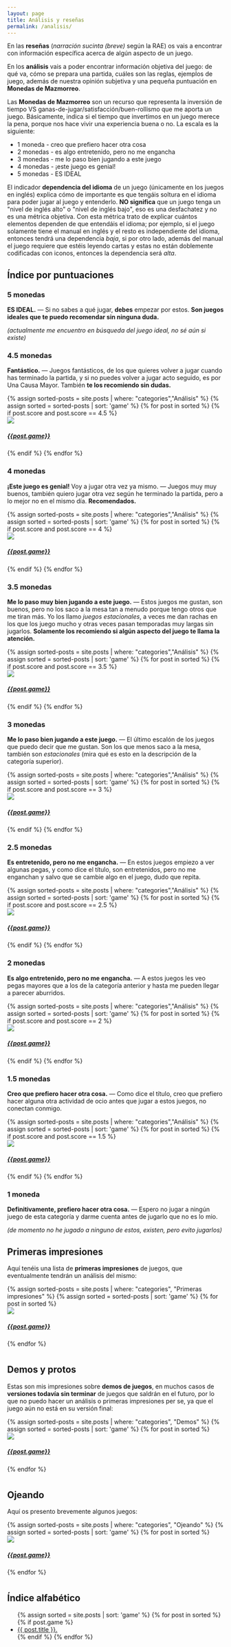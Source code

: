 ```yaml
---
layout: page
title: Análisis y reseñas
permalink: /analisis/
---
```


En las **reseñas** (*narración sucinta (breve)* según la RAE) os vais a
encontrar con información específica acerca de algún aspecto de un juego.

En los **análisis** vais a poder encontrar información objetiva del juego: de
qué va, cómo se prepara una partida, cuáles son las reglas, ejemplos
de juego, además de nuestra opinión subjetiva y una pequeña puntuación en
 **Monedas de Mazmorreo**.

Las **Monedas de Mazmorreo** son un recurso que representa la inversión de
tiempo VS ganas-de-jugar/satisfacción/buen-rollismo que me aporta un
juego. Básicamente, indica si el tiempo que invertimos en un juego merece la
pena, porque nos hace vivir una experiencia buena o no.
La escala es la siguiente:

* 1 moneda  - creo que prefiero hacer otra cosa
* 2 monedas - es algo entretenido, pero no me engancha
* 3 monedas - me lo paso bien jugando a este juego
* 4 monedas - ¡este juego es genial!
* 5 monedas - ES IDEAL

El indicador **dependencia del idioma** de un juego (únicamente
en los juegos en inglés) explica cómo de importante es que tengáis soltura en
el idioma para poder jugar al juego y entenderlo. **NO significa** que un juego
tenga un "nivel de inglés alto" o "nivel de inglés bajo", eso es una
desfachatez y no es una métrica objetiva. Con esta métrica trato de explicar
cuántos elementos dependen de que entendáis el idioma; por ejemplo, si el juego
solamente tiene el manual en inglés y el resto es independiente del idioma,
entonces tendrá una dependencia *baja*, si por otro lado, además del manual el
juego requiere que estéis leyendo cartas y estas no están doblemente
codificadas con iconos, entonces la dependencia será *alta*.

## Índice por puntuaciones

<div class="col-md-12">
<h3>5 monedas</h3>
<p><strong>ES IDEAL.</strong> — Si no sabes a qué jugar, <strong>debes</strong>
empezar por estos. <strong>Son 
juegos ideales que te puedo recomendar sin ninguna duda.</strong></p>

<div class="col-md-12">
<p><i>(actualmente me encuentro en búsqueda del juego ideal, no sé aún si
existe)</i></p>
</div>
</div>

<div class="col-md-12">
<h3> 4.5 monedas</h3>
<p><strong>Fantástico.</strong>  — 
Juegos fantásticos, de los que quieres volver a jugar cuando has terminado la
partida, y si no puedes volver a jugar acto seguido, es por Una Causa
Mayor. También <strong>te los recomiendo sin dudas.</strong></p>

<div class="col-md-8">
{% assign sorted-posts = site.posts | where: "categories","Análisis" %}
{% assign sorted = sorted-posts | sort: 'game' %}
{% for post in sorted %}
    {% if post.score and post.score == 4.5 %}
            <div class="image-container">
                <a href="{{site.url}}{{post.url}}">
                    <img class="crop-sidebar" src="{{post.imghtml}}">
                    <div class="text-block"><h5>{{post.game}}</h5></div>
                </a>
            </div>
        {% endif %}
{% endfor %}
</div>
</div>

<h3> 4 monedas</h3>
<div class="col-md-12">
<p><strong>¡Este juego es genial!</strong> Voy a jugar otra vez ya mismo.  — 
Juegos muy muy buenos, también quiero jugar otra vez según he terminado la
partida, pero a lo mejor no en el mismo día. <strong>Recomendados.</strong></p>

<div class="col-md-8">
{% assign sorted-posts = site.posts | where: "categories","Análisis" %}
{% assign sorted = sorted-posts | sort: 'game' %}
{% for post in sorted %}
    {% if post.score and post.score == 4 %}
            <div class="image-container">
                <a href="{{site.url}}{{post.url}}">
                    <img class="crop-sidebar" src="{{post.imghtml}}">
                    <div class="text-block"><h5>{{post.game}}</h5></div>
                </a>
            </div>
        {% endif %}
{% endfor %}
</div>
</div>

<h3> 3.5 monedas</h3>
<div class="col-md-12">
<p><strong>Me lo paso muy bien jugando a este juego.</strong>  — Estos juegos me gustan, son
buenos, pero no los saco a la mesa tan a menudo porque tengo otros que me
tiran más. Yo los llamo <i>juegos estacionales</i>, a veces me dan rachas en los que
los juego mucho y otras veces pasan temporadas muy largas sin
jugarlos. <strong>Solamente los recomiendo si algún aspecto del juego te llama la
atención.</strong></p>

<div class="col-md-8">
{% assign sorted-posts = site.posts | where: "categories","Análisis" %}
{% assign sorted = sorted-posts | sort: 'game' %}
{% for post in sorted %}
    {% if post.score and post.score == 3.5 %}
            <div class="image-container">
                <a href="{{site.url}}{{post.url}}">
                    <img class="crop-sidebar" src="{{post.imghtml}}">
                    <div class="text-block"><h5>{{post.game}}</h5></div>
                </a>
            </div>
        {% endif %}
{% endfor %}
</div>
</div>

<h3> 3 monedas</h3>
<div class="col-md-12">
<p><strong>Me lo paso bien jugando a este juego.</strong>  — El último escalón de los juegos que
puedo decir que me gustan. Son los que menos saco a la mesa, también son 
<i>estacionales</i> (mira qué es esto en la descripción de la categoría superior).</p>

<div class="col-md-8">
{% assign sorted-posts = site.posts | where: "categories","Análisis" %}
{% assign sorted = sorted-posts | sort: 'game' %}
{% for post in sorted %}
    {% if post.score and post.score == 3 %}
            <div class="image-container">
                <a href="{{site.url}}{{post.url}}">
                    <img class="crop-sidebar" src="{{post.imghtml}}">
                    <div class="text-block"><h5>{{post.game}}</h5></div>
                </a>
            </div>
        {% endif %}
{% endfor %}
</div>
</div>

<h3> 2.5 monedas</h3>
<div class="col-md-12">
<p><strong>Es entretenido, pero no me engancha.</strong> — En estos juegos empiezo a ver algunas
pegas, y como dice el título, son entretenidos, pero no me enganchan y salvo
que se cambie algo en el juego, dudo que repita.</p>

<div class="col-md-8">
{% assign sorted-posts = site.posts | where: "categories","Análisis" %}
{% assign sorted = sorted-posts | sort: 'game' %}
{% for post in sorted %}
    {% if post.score and post.score == 2.5 %}
            <div class="image-container">
                <a href="{{site.url}}{{post.url}}">
                    <img class="crop-sidebar" src="{{post.imghtml}}">
                    <div class="text-block"><h5>{{post.game}}</h5></div>
                </a>
            </div>
        {% endif %}
{% endfor %}
</div>
</div>

<h3>2 monedas</h3>
<div class="col-md-12">
<p><strong>Es algo entretenido, pero no me engancha.</strong>  — A estos juegos les veo pegas
mayores que a los de la categoría anterior y hasta me pueden llegar a parecer
aburridos.</p>

<div class="col-md-8">
{% assign sorted-posts = site.posts | where: "categories","Análisis" %}
{% assign sorted = sorted-posts | sort: 'game' %}
{% for post in sorted %}
    {% if post.score and post.score == 2 %}
            <div class="image-container">
                <a href="{{site.url}}{{post.url}}">
                    <img class="crop-sidebar" src="{{post.imghtml}}">
                    <div class="text-block"><h5>{{post.game}}</h5></div>
                </a>
            </div>
        {% endif %}
{% endfor %}
</div>
</div>


<h3> 1.5 monedas</h3>
<div class="col-md-12">
<p><strong>Creo que prefiero hacer otra cosa.</strong>  — Como dice el título, creo
que prefiero hacer alguna otra actividad de ocio antes que jugar a estos
juegos, no conectan conmigo.</p>

<div class="col-md-8">
{% assign sorted-posts = site.posts | where: "categories","Análisis" %}
{% assign sorted = sorted-posts | sort: 'game' %}
{% for post in sorted %}
    {% if post.score and post.score == 1.5 %}
            <div class="image-container">
                <a href="{{site.url}}{{post.url}}">
                    <img class="crop-sidebar" src="{{post.imghtml}}">
                    <div class="text-block"><h5>{{post.game}}</h5></div>
                </a>
            </div>
        {% endif %}
{% endfor %}
</div>
</div>

<p></p>
<h3> 1 moneda</h3>
<div class="col-md-12">
    <p>
    <strong>Definitivamente, prefiero hacer otra cosa.</strong>  — Espero no jugar a ningún juego
    de esta categoría y darme cuenta antes de jugarlo que no es lo mio.</p>
    <p><i>(de momento no he jugado a ninguno de estos, existen, pero evito
    jugarlos)</i></p>

</div>

## Primeras impresiones

Aquí tenéis una lista de **primeras impresiones** de juegos, que eventualmente
tendrán un análisis del mismo:

<div class="col-md-12">
<div class="col-md-8">
{% assign sorted-posts = site.posts | where: "categories", "Primeras impresiones" %}
{% assign sorted = sorted-posts | sort: 'game' %}
    {% for post in sorted %}
        <div class="image-container">
            <a href="{{site.url}}{{post.url}}">
                <img class="crop-sidebar" src="{{post.imghtml}}">
                <div class="text-block"><h5>{{post.game}}</h5></div>
            </a>
        </div>
    {% endfor %}
</div>
</div>
<div class="col-md-12"><h1></h1></div>

## Demos y protos

Estas son mis impresiones sobre **demos de juegos**, en muchos casos de
**versiones todavía sin terminar** de juegos que saldrán en el futuro, por lo
que no puedo hacer un análisis o primeras impresiones per se, ya que el juego
aún no está en su versión final:

<div class="col-md-12">
<div class="col-md-8">
{% assign sorted-posts = site.posts | where: "categories", "Demos" %}
{% assign sorted = sorted-posts | sort: 'game' %}
    {% for post in sorted %}
        <div class="image-container">
            <a href="{{site.url}}{{post.url}}">
                <img class="crop-sidebar" src="{{post.imghtml}}">
                <div class="text-block"><h5>{{post.game}}</h5></div>
            </a>
        </div>
    {% endfor %}
</div>
</div>
<div class="col-md-12"><h1></h1></div>

## Ojeando

Aquí os presento brevemente algunos juegos:

<div class="col-md-12">
<div class="col-md-8">
{% assign sorted-posts = site.posts | where: "categories", "Ojeando" %}
{% assign sorted = sorted-posts | sort: 'game' %}
    {% for post in sorted %}
        <div class="image-container">
            <a href="{{site.url}}{{post.url}}">
                <img class="crop-sidebar" src="{{post.imghtml}}">
                <div class="text-block"><h5>{{post.game}}</h5></div>
            </a>
        </div>
    {% endfor %}
</div>
</div>
<div class="col-md-12"><h1></h1></div>

## Índice alfabético

<ul>
{% assign sorted = site.posts | sort: 'game' %}
{% for post in sorted %}
    {% if post.game %}
        <li><a href="{{ post.url }}">{{ post.title }}.</a></li>
    {% endif %}
{% endfor %}
</ul>
